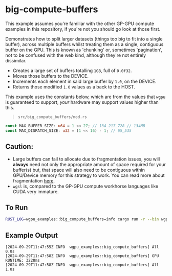 # big-compute-buffers

This example assumes you're familiar with the other GP-GPU compute examples in this repository, if you're not you should go look at those first.

Demonstrates how to split larger datasets (things too big to fit into a single buffer), across multiple buffers whilst treating them as a single, contiguous buffer on the GPU. This is known as 'chunking' or, sometimes 'pagination', not to be confused with the web kind, although they're not entirely dissimilar.

- Creates a large set of buffers totalling `1GB`, full of `0.0f32`.
- Moves those buffers to the DEVICE.
- Increments each element in said large buffer by `1.0`, on the DEVICE.
- Returns those modified `1.0` values as a back to the HOST.

This example uses the constants below, which are from the values that `wgpu` is guaranteed to support, _your_ hardware may support values higher than this.
>`src/big_compute_buffers/mod.rs`
```rust
const MAX_BUFFER_SIZE: u64 = 1 << 27; // 134_217_728 // 134MB
const MAX_DISPATCH_SIZE: u32 = (1 << 16) - 1; // 65_535
```

## Caution:
- Large buffers can fail to allocate due to fragmentation issues, you will **always** need not only the appropriate amount of space required for your buffer(s) but, that space will also need to be contiguous within GPU/Device memory for this strategy to work. You can read more about fragmentation [here](https://developer.nvidia.com/docs/drive/drive-os/archives/6.0.4/linux/sdk/common/topics/graphics_content/avoiding_memory_fragmentation.html).
- `wgsl` is, compared to the GP-GPU compute workhorse languages like CUDA very immature.

## To Run
```sh
RUST_LOG=wgpu_examples::big_compute_buffers=info cargo run -r --bin wgpu-examples -- big_compute_buffers
```

## Example Output
```
[2024-09-29T11:47:55Z INFO  wgpu_examples::big_compute_buffers] All 0.0s
[2024-09-29T11:47:58Z INFO  wgpu_examples::big_compute_buffers] GPU RUNTIME: 3228ms
[2024-09-29T11:47:58Z INFO  wgpu_examples::big_compute_buffers] All 1.0s
```
